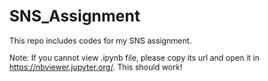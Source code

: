 # SNS_Assignment
This repo includes codes for my SNS assignment.

Note:
If you cannot view .ipynb file, please copy its url and open it in https://nbviewer.jupyter.org/. This should work!
